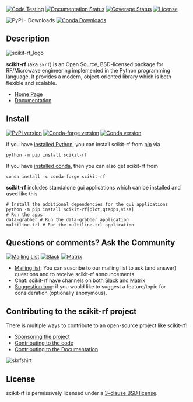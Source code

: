 [![Code Testing](https://github.com/scikit-rf/scikit-rf/workflows/Code%20linting%20and%20testing/badge.svg)](https://github.com/scikit-rf/scikit-rf/actions?query=workflow%3A%22Code+linting+and+testing%22)
[![Documentation Status](https://readthedocs.org/projects/scikit-rf/badge/?version=latest)](https://readthedocs.org/projects/scikit-rf/?badge=latest)
[![Coverage Status](https://coveralls.io/repos/scikit-rf/scikit-rf/badge.png)](https://coveralls.io/r/scikit-rf/scikit-rf)
[![License](https://img.shields.io/badge/License-BSD%203--Clause-blue.svg)](./LICENSE.md)

![PyPI - Downloads](https://img.shields.io/pypi/dm/scikit-rf)
[![Conda Downloads](https://anaconda.org/conda-forge/scikit-rf/badges/downloads.svg)](https://anaconda.org/conda-forge/scikit-rf)

## Description

![scikit-rf_logo](doc/source/_static/scikit-rf-title-flat.png)

**scikit-rf** (aka `skrf`) is an Open Source, BSD-licensed package for RF/Microwave engineering implemented
in the Python programming language. It provides a modern, object-oriented library which is both
flexible and scalable.

* [Home Page](http://www.scikit-rf.org)
* [Documentation](http://scikit-rf.readthedocs.org/)

## Install

[![PyPI version](https://img.shields.io/pypi/v/scikit-rf?style=flat&logo=pypi)](https://pypi.org/project/scikit-rf/)
[![Conda-forge version](https://img.shields.io/conda/v/conda-forge/scikit-rf?style=flat&logo=anaconda)](https://img.shields.io/conda/v/conda-forge/scikit-rf)
[![Conda version](https://anaconda.org/conda-forge/scikit-rf/badges/latest_release_date.svg)](https://anaconda.org/conda-forge/scikit-rf)

If you have [installed Python](https://wiki.python.org/moin/BeginnersGuide/Download), you can install scikit-rf from [pip](https://pypi.org/project/pip/) via
```Shell
python -m pip install scikit-rf
```

If you have [installed conda](https://docs.conda.io/projects/conda/en/latest/user-guide/install/index.html), then you can also get scikit-rf from
```Shell
conda install -c conda-forge scikit-rf
```

**scikit-rf** includes standalone gui applications which can be installed and used like this
```Shell
# Install the additional dependencies for the gui applications
python -m pip install scikit-rf[plot,qtapps,visa]
# Run the apps
data-grabber # Run the data-grabber application
multiline-trl # Run the multiline-trl application
```

## Questions or comments? Ask the Community

[![Mailing List](https://img.shields.io/badge/mail-Mailing%20list-brightgreen)](http://groups.google.com/group/scikit-rf)
[![Slack](https://img.shields.io/badge/Slack-join%20chat-blueviolet?style=flat&logo=slack)](https://join.slack.com/t/scikit-rf/shared_invite/zt-d82b62wg-0bdSJjZVhHBKf6687V80Jg)
[![Matrix](https://img.shields.io/badge/Matrix-join%20chat-blueviolet?style=flat&logo=matrix)](https://app.element.io/#/room/#scikit-rf:matrix.org)

* [Mailing list](http://groups.google.com/group/scikit-rf): You can suscribe to our mailing list to ask (and answer) questions and to receive scikit-rf announcements.
* Chat: scikit-rf have channels on both [Slack](https://join.slack.com/t/scikit-rf/shared_invite/zt-d82b62wg-0bdSJjZVhHBKf6687V80Jg) and [Matrix](https://app.element.io/#/room/#scikit-rf:matrix.org)
* [Suggestion box](https://docs.google.com/forms/d/e/1FAIpQLSfkSNy8KzoHwdDxYGCmHHiA3GsHgN6zKTFI2NrcUR29U7Xx6A/viewform?usp=sf_link): if you would like to suggest a feature/topic for consideration (optionally anonymous).

## Contributing to the scikit-rf project

There is multiple ways to contribute to an open-source project like scikit-rf!

* [Sponsoring the project](https://scikit-rf.readthedocs.io/en/latest/contributing/index.html#sponsoring-the-project)
* [Contributing to the code](https://scikit-rf.readthedocs.io/en/latest/contributing/index.html#contributing-to-the-code)
* [Contributing to the Documentation](https://scikit-rf.readthedocs.io/en/latest/contributing/index.html#contributing-to-the-documentation)


![skrfshirt](https://raw.githubusercontent.com/scikit-rf/scikit-rf/master/logo/skrfshirtwhite.png)

## License

scikit-rf is permissively licensed under a [3-clause BSD license](LICENSE.txt).
